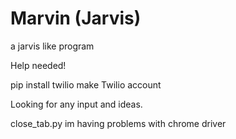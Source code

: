 # Marvin (Jarvis)
a jarvis like program

Help needed!


pip install twilio
make Twilio account

Looking for any input and ideas.


close_tab.py im having problems with chrome driver

